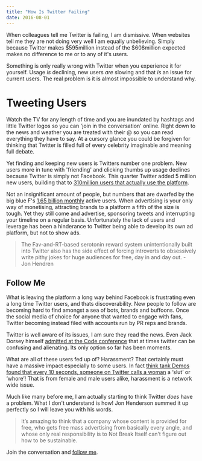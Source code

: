 ```yaml
---
title: "How Is Twitter Failing"
date: 2016-08-01
---
```

When colleagues tell me Twitter is failing, I am dismissive. When websites tell me they are not doing very well I am equally unbelieving. Simply because Twitter makes $595million instead of the $608million expected makes no difference to me or to any of it's users.

Something is only really wrong with Twitter when you experience it for yourself. Usage *is* declining, new users *are* slowing and that *is* an issue for current users. The real problem is it is almost impossible to understand why.

# Tweeting Users
Watch the TV for any length of time and you are inundated by hashtags and little Twitter logos so you can 'join in the conversation' online. Right down to the news and weather you are treated with their @ so you can read everything they have to say. At a cursory glance you could be forgiven for thinking that Twitter is filled full of every celebrity imaginable and meaning full debate.

Yet finding and keeping new users is Twitters number one problem. New users more in tune with 'friending' and clicking thumbs up usage declines because Twitter is simply not Facebook. This quarter Twitter added 5 million new users, building that to [310million users that actually use the platform](http://expandedramblings.com/index.php/march-2013-by-the-numbers-a-few-amazing-twitter-stats/). 

Not an insignificant amount of people, but numbers that are dwarfed by the big blue F's [1.65 billion monthly](https://zephoria.com/top-15-valuable-facebook-statistics/) active users. When advertising is your only way of monetising, attracting brands to a platform a fifth of the size is tough. Yet they still come and advertise, sponsoring tweets and interrupting your timeline on a regular basis. Unfortunately the lack of users and leverage has been a hinderance to Twitter being able to develop its own ad platform, but not to show ads. 

> The Fav-and-RT-based serotonin reward system unintentionally built into Twitter also has the side effect of forcing introverts to obsessively write pithy jokes for huge audiences for free, day in and day out. - Jon Hendren

## Follow Me
What is leaving the platform a long way behind Facebook is frustrating even a long time Twitter users, and thats discoverability. New people to follow are becoming hard to find amongst a sea of bots, brands and buffoons. Once the social media of choice for anyone that wanted to engage with fans, Twitter becoming instead filed with accounts run by PR reps and brands.

Twitter is well aware of its issues, I am sure they read the news. Even Jack Dorsey himself [admitted at the Code conference](http://www.macrumors.com/2016/06/02/jack-dorsey-twitters-stagnation/) that at times twitter can be confusing and alienating. Its only option so far has been moments. 

What are all of these users fed up of? Harassment? That certainly must have a massive impact especially to some users. In fact [think tank Demos found that every 10 seconds, someone on Twitter calls a woman](https://www.washingtonpost.com/news/the-intersect/wp/2016/05/26/every-10-seconds-someone-on-twitter-calls-a-woman-a-slut-or-whore/) a ‘slut’ or ‘whore’! That is from female and male users alike, harassment is a network wide issue.

Much like many before me, I am actually starting to think Twitter *does* have a problem. What I don't understand is how! Jon Henderson summed it up perfectly so I will leave you with his words.
> It’s amazing to think that a company whose content is provided for free, who gets free mass advertising from basically every angle, and whose only real responsibility is to Not Break Itself can’t figure out how to be sustainable.

Join the conversation and [follow me](http://www.twitter.com/gr36).
